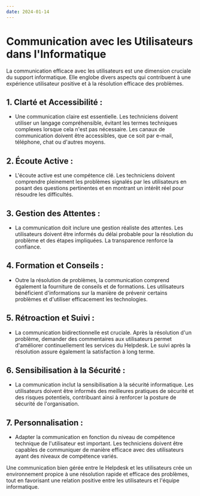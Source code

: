 ```yaml
---
date: 2024-01-14
---
```

# Communication avec les Utilisateurs dans l'Informatique

La communication efficace avec les utilisateurs est une dimension cruciale du support informatique. Elle englobe divers aspects qui contribuent à une expérience utilisateur positive et à la résolution efficace des problèmes.

## 1. **Clarté et Accessibilité :**

- Une communication claire est essentielle. Les techniciens doivent utiliser un langage compréhensible, évitant les termes techniques complexes lorsque cela n'est pas nécessaire. Les canaux de communication doivent être accessibles, que ce soit par e-mail, téléphone, chat ou d'autres moyens.

## 2. **Écoute Active :**

- L'écoute active est une compétence clé. Les techniciens doivent comprendre pleinement les problèmes signalés par les utilisateurs en posant des questions pertinentes et en montrant un intérêt réel pour résoudre les difficultés.

## 3. **Gestion des Attentes :**

- La communication doit inclure une gestion réaliste des attentes. Les utilisateurs doivent être informés du délai probable pour la résolution du problème et des étapes impliquées. La transparence renforce la confiance.

## 4. **Formation et Conseils :**

- Outre la résolution de problèmes, la communication comprend également la fourniture de conseils et de formations. Les utilisateurs bénéficient d'informations sur la manière de prévenir certains problèmes et d'utiliser efficacement les technologies.

## 5. **Rétroaction et Suivi :**

- La communication bidirectionnelle est cruciale. Après la résolution d'un problème, demander des commentaires aux utilisateurs permet d'améliorer continuellement les services du Helpdesk. Le suivi après la résolution assure également la satisfaction à long terme.

## 6. **Sensibilisation à la Sécurité :**

- La communication inclut la sensibilisation à la sécurité informatique. Les utilisateurs doivent être informés des meilleures pratiques de sécurité et des risques potentiels, contribuant ainsi à renforcer la posture de sécurité de l'organisation.

## 7. **Personnalisation :**

- Adapter la communication en fonction du niveau de compétence technique de l'utilisateur est important. Les techniciens doivent être capables de communiquer de manière efficace avec des utilisateurs ayant des niveaux de compétence variés.

Une communication bien gérée entre le Helpdesk et les utilisateurs crée un environnement propice à une résolution rapide et efficace des problèmes, tout en favorisant une relation positive entre les utilisateurs et l'équipe informatique.